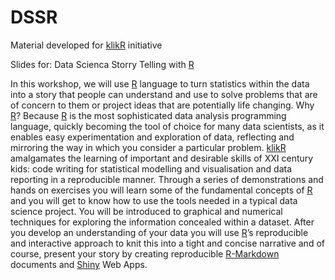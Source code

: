 # DSSR
Material developed for [klikR](http://klikr.rbind.io/) initiative

Slides for: Data Scienca Storry Telling with [R](https://cran.r-project.org/)

In this workshop, we will use [R](https://cran.r-project.org/) language to turn statistics within the data into a story that people can understand and use to solve problems that are of concern to them or project ideas that are potentially life changing. Why [R](https://cran.r-project.org/)? Because [R](https://cran.r-project.org/) is the most sophisticated data analysis programming language, quickly becoming the tool of choice for many data scientists, as it enables easy experimentation and exploration of data, reflecting and mirroring the way in which you consider a particular problem. [klikR](http://klikr.rbind.io/) amalgamates the learning of important and desirable skills of XXI century kids: code writing for statistical modelling and visualisation and data reporting in a reproducible manner. Through a series of demonstrations and hands on exercises you will learn some of the fundamental concepts of [R](https://cran.r-project.org/) and you will get to know how to use the tools needed in a typical data science project. You will be introduced to graphical and numerical techniques for exploring the information concealed within a dataset. After you develop an understanding of your data you will use [R](https://cran.r-project.org/)’s reproducible and interactive approach to knit this into a tight and concise narrative and of course, present your story by creating reproducible [R-Markdown](https://rmarkdown.rstudio.com/) documents and [Shiny](https://shiny.rstudio.com/) Web Apps. 
